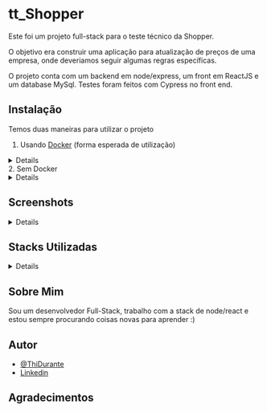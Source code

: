 # tt_Shopper

Este foi um projeto full-stack para o teste técnico da Shopper.

O objetivo era construir uma aplicação para atualização de preços de uma empresa, onde deveriamos seguir algumas regras específicas.

O projeto conta com um backend em node/express, um front em ReactJS e um database MySql.
Testes foram feitos com Cypress no front end.

## Instalação

Temos duas maneiras para utilizar o projeto

1. Usando [Docker](https://www.docker.com/) (forma esperada de utilização)
<details>

Após clonar o repositório não esqueça de:

Dentro da pasta app, troque o nome do arquivo .env.example para .env
  
![env](https://i.imgur.com/Hilhzoe.png)

```bash
  # clone o repositório
  # entre na pasta app
  cd tt_shopper/app
  # rode o script de Instalação de dependencias
  npm run install:app
  # caso tenha problemas de permissão neste passo use:
  chmod +x app_install.sh
  # repita o npm run
  # Após isso rode o comando
  docker compose up
```

Depois é só esperar o tempo de build (pode demorar um pouco dependendo do computador/internet)

O front end estará rodando em localhost:3000 (broswer)

A API em localhost:3001 (postman ou simular)

O banco de dado em localhost:3306 (workbench)

</details>
2. Sem Docker
<details>

Aqui você terá que ter o mysql instalado no seu computador
Para o banco de dados sugiro usar workbench para popular o banco com o script provido pela shopper (database.sql) disponível em /appgit add

Após clonar o repositório não esqueça de:

Dentro da pasta app/backend, troque o nome do arquivo .env.examplenodocker para .env

Altere as variáveis de ambiente para irem de acordo ao seu database
  
Caso tenha criado um DB padrão com a senha do usuário root sendo password, não precisa mudar nada.
  
![env](./images/envnodocker.png)

```bash
  # clone o repositório
  # entre na pasta app
  cd tt_shopper/app
  # rode o script de Instalação de dependencias
  npm run install:app
  # caso tenha problemas de permissão neste passo use:
  chmod +x app_install.sh
  # repita o npm run
  # abra dois terminais novos
  # um deve estar dentro de /app/fronend e rode o comando
  npm start
  # o outro deve estar dentro de /app/backend e rode o comando
  npm start
```

Depois é só esperar o tempo de build (pode demorar um pouco dependendo do computador/internet)

O front end estará rodando em localhost:3000 (broswer)

A API em localhost:3001 (postman ou simular)

O banco de dado em localhost:3306 (workbench)

</details>

## Screenshots

<details>

![photo](./images/site1.png)
![photo](./images/site2.png)
![photo](./images/site3.png)

</details>

## Stacks Utilizadas

<details>
Front-end: ReactJS, Cypress, Typescript
Back-end: Node, Express, Sequelize, Typescript
</details>

## Sobre Mim

Sou um desenvolvedor Full-Stack, trabalho com a stack de node/react e estou sempre procurando coisas novas para aprender :)

## Autor

- [@ThiDurante](https://www.github.com/ThiDurante)
- [Linkedin](https://www.linkedin.com/in/thidurante/)

## Agradecimentos
